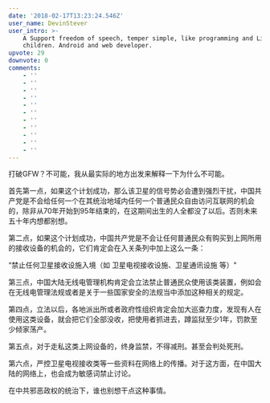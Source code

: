 ```yaml
---
date: '2018-02-17T13:23:24.546Z'
user_name: DevinStever
user_intro: >-
    A Support freedom of speech, temper simple, like programming and Linux
    children. Android and web developer.
upvote: 29
downvote: 0
comments:
    - ''
    - ''
    - ''
    - ''
    - ''
    - ''
    - ''
    - ''
    - ''
    - ''
    - ''
---
```


打破GFW？不可能，我从最实际的地方出发来解释一下为什么不可能。

  

首先第一点，如果这个计划成功，那么该卫星的信号势必会遭到强烈干扰，中国共产党是不会给任何一个在其统治地域内任何一个普通民众自由访问互联网的机会的，除非从70年开始到95年结束的，在这期间出生的人全都没了以后。否则未来五十年内想都别想。

  

第二点，如果这个计划成功，中国共产党是不会让任何普通民众有购买到上网所用的接收设备的机会的，它们肯定会在入关条列中加上这么一条：

“禁止任何卫星接收设施入境（如 卫星电视接收设施、卫星通讯设施 等）"

  

第三点，中国大陆无线电管理机构肯定会立法禁止普通民众使用该类装置，例如会在无线电管理法规或者是关于一些国家安全的法规当中添加这种相关的规定。

  

第四点，立法以后，各地派出所或者政府性组织肯定会加大巡查力度，发现有人在使用这类设备，就会把它们全部没收，把使用者抓进去，蹲监狱至少1年，罚款至少倾家荡产。

  

第五点，对于走私这类上网设备的，终身监禁，不得减刑。甚至会判处死刑。

  

第六点，严控卫星电视接收类等一些资料在网络上的传播。对于这方面，在中国大陆的网络上，也会成为敏感词禁止讨论。

  

在中共邪恶政权的统治下，谁也别想干点这种事情。
